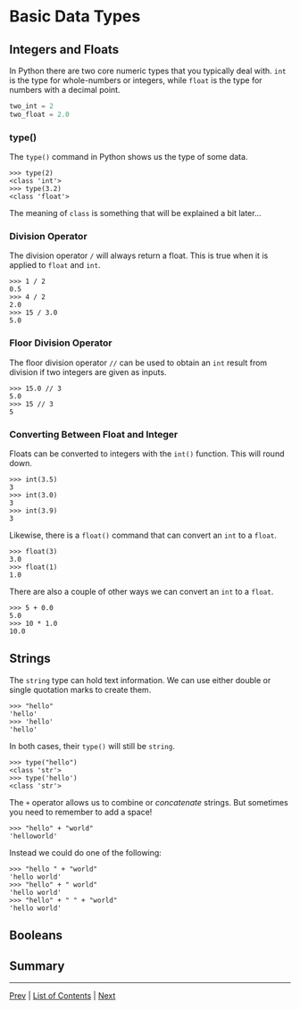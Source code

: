 # Basic Data Types

## Integers and Floats

In Python there are two core numeric types that you typically deal with. `int` is the type for whole-numbers or integers, while `float` is the type for numbers with a decimal point.

```python
two_int = 2
two_float = 2.0
```
### type()

The `type()` command in Python shows us the type of some data.

```pycon
>>> type(2)
<class 'int'>
>>> type(3.2)
<class 'float'>
```

The meaning of `class` is something that will be explained a bit later...

### Division Operator

The division operator `/` will always return a float. This is true when it is applied to `float` and `int`.

```pycon
>>> 1 / 2
0.5
>>> 4 / 2
2.0
>>> 15 / 3.0
5.0
```
### Floor Division Operator

The floor division operator `//` can be used to obtain an `int` result from division if two integers are given as inputs.

```pycon
>>> 15.0 // 3
5.0
>>> 15 // 3
5
```
### Converting Between Float and Integer

Floats can be converted to integers with the `int()` function. This will round down.

```pycon
>>> int(3.5)
3
>>> int(3.0)
3
>>> int(3.9)
3
```
Likewise, there is a `float()` command that can convert an `int` to a `float`.

```pycon
>>> float(3)
3.0
>>> float(1)
1.0
```

There are also a couple of other ways we can convert an `int` to a `float`.

```pycon
>>> 5 + 0.0
5.0
>>> 10 * 1.0
10.0
```

## Strings

The `string` type can hold text information. We can use either double or single quotation marks to create them.

```pycon
>>> "hello"
'hello'
>>> 'hello'
'hello'
```

In both cases, their `type()` will still be `string`.

```pycon
>>> type("hello")
<class 'str'>
>>> type('hello')
<class 'str'>
```

The `+` operator allows us to combine or _concatenate_ strings. But sometimes you need to remember to add a space!

```pycon
>>> "hello" + "world"
'helloworld'
```
Instead we could do one of the following:

```pycon
>>> "hello " + "world"
'hello world'
>>> "hello" + " world"
'hello world'
>>> "hello" + " " + "world"
'hello world'
```

## Booleans
## Summary
---
[Prev](variables.md) | [List of Contents](README.md) | [Next](collections.md)